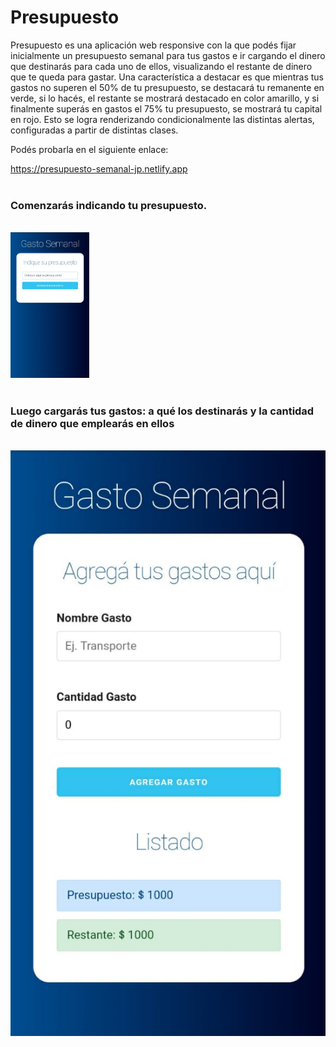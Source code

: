 # Presupuesto


Presupuesto es una aplicación web responsive con la que podés fijar inicialmente un presupuesto semanal para tus gastos e ir cargando el dinero que destinarás para cada uno de ellos, visualizando el restante de dinero que te queda para gastar. Una característica a destacar es que mientras tus gastos no superen el 50% de tu presupuesto, se destacará tu remanente en verde, si lo hacés, el restante se mostrará destacado en color amarillo, y si finalmente superás en gastos el 75% tu presupuesto, se mostrará tu capital en rojo. Esto se logra renderizando condicionalmente las distintas alertas, configuradas a partir de distintas clases.

Podés probarla en el siguiente enlace: 

https://presupuesto-semanal-jp.netlify.app
</br>
</br>
<h3>Comenzarás indicando tu presupuesto.</h3>
</br>
<img src= "https://raw.githubusercontent.com/JairoPonti/presupuesto/main/client/src/screenShots/img1.png" style="width: 25%"/>
</br>
</br>

<h3>Luego cargarás tus gastos: a qué los destinarás y la cantidad de dinero que emplearás en ellos</h3>
</br>
<img src= "https://raw.githubusercontent.com/JairoPonti/presupuesto/main/client/src/screenShots/img2.png" style="width: 25%/>
</br>
</br>

<h3>Al presionar "Agregar gastos" empezarás a listarlos.</h3>
</br>
<img src= "https://raw.githubusercontent.com/JairoPonti/presupuesto/main/client/src/screenShots/img3.png" style="width: 25%/>
</br>
</br>

<h3>Aquí un ejemplo superando el 50% del presupuesto.</h3>
</br>
<img src= "https://raw.githubusercontent.com/JairoPonti/presupuesto/main/client/src/screenShots/img4.png" style="width: 25%/>
</br>
</br>
<h3>En este caso se llama la atención al usuario resaltando su restante en rojo (se ha superado el 75% del presupuesto).</h3>
</br>
<img src= "https://raw.githubusercontent.com/JairoPonti/presupuesto/main/client/src/screenShots/img5.png" style="width: 25%/>
<strong>En este proyecto se trabajó con Hooks. Se realizó la documentación con PropTypes</strong>

Podrás correrlo de forma local también, para hacerlo:
En la ubicación '/presupuesto/client' deberás realizar un 'npm install' primero y luego 'npm start'. Verás la aplicación en tu localhost 
